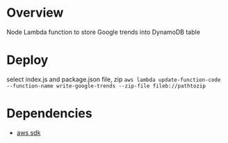 # Overview
Node Lambda function to store Google trends into DynamoDB table

# Deploy
select index.js and package.json file, zip
`aws lambda update-function-code --function-name write-google-trends --zip-file fileb://pathtozip`

# Dependencies

- [aws sdk](https://docs.aws.amazon.com/AWSJavaScriptSDK/latest/)